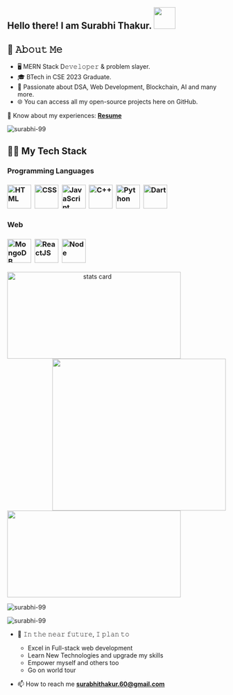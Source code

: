

<!--
**surabhi-99/surabhi-99** is a ✨ _special_ ✨ repository because its `README.md` (this file) appears on your GitHub profile.
-->


<h2> Hello there! I am Surabhi Thakur. <img src="https://media4.giphy.com/media/kBZ212yGzFaxgkSIKW/giphy.gif" width="50"></h2>

## :book: 𝙰𝚋𝚘𝚞𝚝 𝙼𝚎

- 🖥 MERN Stack D𝚎𝚟𝚎𝚕𝚘𝚙𝚎𝚛 & problem slayer.
- 🎓 BTech in CSE 2023 Graduate.
- 🎲 Passionate about DSA, Web Development, Blockchain, AI and many more.
- 🌐 You can access all my open-source projects here on GitHub.

📄 Know about my experiences: [**Resume**](https://drive.google.com/file/d/1VoIULDX5A-3JaOS3Jy5OOwqalxGZg9Tl/view?usp=sharing)


<p align="left"> <img src="https://komarev.com/ghpvc/?username=surabhi-99&label=Profile%20views&color=0e75b6&style=flat" alt="surabhi-99" /> </p>


## 👩‍💻 My Tech Stack


<div align="left">
<h3>Programming Languages<h3>
<img width="55" src="https://cdn.svgporn.com/logos/html-5.svg"  alt="HTML" title="HTML"/>&nbsp;
<img width="55" src="https://cdn.svgporn.com/logos/css-3.svg" alt="CSS" title="CSS"/>&nbsp;
<img width="55" src="https://cdn.svgporn.com/logos/javascript.svg" alt="JavaScript" title="JavaScript"/>&nbsp;
<img width="55" src="https://cdn.svgporn.com/logos/c-plusplus.svg" alt="C++" title="c++"/>&nbsp;
<img width="55" src="https://cdn.svgporn.com/logos/python.svg" alt="Python" title="Python"/>&nbsp;
<img width="55" src="https://cdn.svgporn.com/logos/dart.svg" alt="Dart" title="Dart"/>&nbsp;
</div>

<div align="left">
<h3>Web<h3>
<img width="55" src="https://www.vectorlogo.zone/logos/mongodb/mongodb-icon.svg" alt="MongoDB" title="MongoDB"/>&nbsp;
<img width="55" src="https://cdn.svgporn.com/logos/react.svg" alt="ReactJS" title="ReactJS"/>&nbsp;
<img width="55" src="https://cdn.svgporn.com/logos/nodejs-icon.svg" alt="Node" title="Node"/>

</div>


<p>
<a align= "center" href="https://github.com/surabhi-99">
<img alt= "stats card" height="200px" width="400" src="https://github-readme-streak-stats.herokuapp.com/?user=surabhi-99&theme=radical">
<img align="right" height="350" width="400" src="https://cdn.dribbble.com/users/2238041/screenshots/4763918/working.gif" /></a>
</p>

<p>
<img height="200px" width="400" src="https://github-readme-stats.vercel.app/api?username=surabhi-99&count_private=true&theme=radical&show_icons=true"/>
<p>

<p>
<img align="center" src="https://github-readme-stats.vercel.app/api/top-langs?username=surabhi-99&show_icons=true&locale=en&layout=compact&theme=radical" alt="surabhi-99" />
</p>
 

<p>
<img src="https://github-profile-trophy.vercel.app/?username=surabhi-99&theme=radical" alt="surabhi-99" />
</p>

  
<!-- ## ⬆ 𝚆𝚑𝚊𝚝 𝙸'𝚖 𝚞𝚙 𝚝𝚘

- 🔨 𝙸'𝚖 𝚌𝚞𝚛𝚛𝚎𝚗𝚝𝚕𝚢...

```yaml
Looking for full-time opportunity along with upgrading skills !
```   -->

- 🎯 𝙸𝚗 𝚝𝚑𝚎 𝚗𝚎𝚊𝚛 𝚏𝚞𝚝𝚞𝚛𝚎, 𝙸 𝚙𝚕𝚊𝚗 𝚝𝚘

  - Excel in Full-stack web development
  - Learn New Technologies and upgrade my skills
  - Empower myself and others too
  - Go on world tour


- 📫 How to reach me **surabhithakur.60@gmail.com**
<!-- <p align="left"> <a href="https://twitter.com/" target="blank"><img src="https://img.shields.io/twitter/follow/surabhi?logo=twitter&style=for-the-badge" alt="surabhi" /></a> </p> -->


<!-- ## 📫 𝙵𝚘𝚕𝚕𝚘𝚠 𝚖𝚢 𝚜𝚘𝚌𝚒𝚊𝚕𝚜!

 
  <img src="https://github.com/l-fifa-l/l-fifa-l/blob/main/icons/socials/linkedin-circled.png" height="40em" align="center" alt="Follow on LinkedIn" title="Follow"/>
  https://linkedin.com/in/surabhith99
  <img src="https://github.com/l-fifa-l/l-fifa-l/blob/main/icons/socials/twitter.png" height="40em" align="center" alt="Follow on Twitter" title="Follow on Twitter"/>
  https://twitter.com/Surabhii16 -->
  


